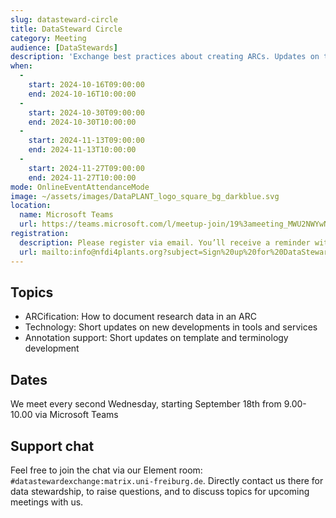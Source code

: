 ```yaml
---
slug: datasteward-circle
title: DataSteward Circle
category: Meeting
audience: [DataStewards]
description: 'Exchange best practices about creating ARCs. Updates on tools and services as well as annotation support, that will make your work as Data Stewards easier.'
when:
  -
    start: 2024-10-16T09:00:00
    end: 2024-10-16T10:00:00
  -
    start: 2024-10-30T09:00:00
    end: 2024-10-30T10:00:00
  -
    start: 2024-11-13T09:00:00
    end: 2024-11-13T10:00:00
  -
    start: 2024-11-27T09:00:00
    end: 2024-11-27T10:00:00
mode: OnlineEventAttendanceMode
image: ~/assets/images/DataPLANT_logo_square_bg_darkblue.svg
location:
  name: Microsoft Teams
  url: https://teams.microsoft.com/l/meetup-join/19%3ameeting_MWU2NWYwNTYtYmY3OS00OWZkLThkM2YtNWQzMWJlODAwZWZl%40thread.v2/0?context=%7b%22Tid%22%3a%229071867c-98f0-4006-89aa-4e4fd55af39d%22%2c%22Oid%22%3a%221c9911a0-ac64-4f61-8904-9ec3eeb64f98%22%7d
registration: 
  description: Please register via email. You’ll receive a reminder with a short agenda shortly before each meeting.
  url: mailto:info@nfdi4plants.org?subject=Sign%20up%20for%20DataSteward%20Circle%20mailing%20list&body=Dear%20DataPLANT%2C%20%0A%0Aplease%20sign%20me%20up%20for%20the%20DataSteward%20Cirlce%20mailing%20list.%20
---
```


## Topics

- ARCification: How to document research data in an ARC
- Technology: Short updates on new developments in tools and services
- Annotation support: Short updates on template and terminology development

## Dates

We meet every second Wednesday, starting September 18th from 9.00-10.00 via Microsoft Teams




## Support chat

Feel free to join the chat via our Element room: `#datastewardexchange:matrix.uni-freiburg.de`. Directly contact us there for data stewardship, to raise questions, and to discuss topics for upcoming meetings with us.

